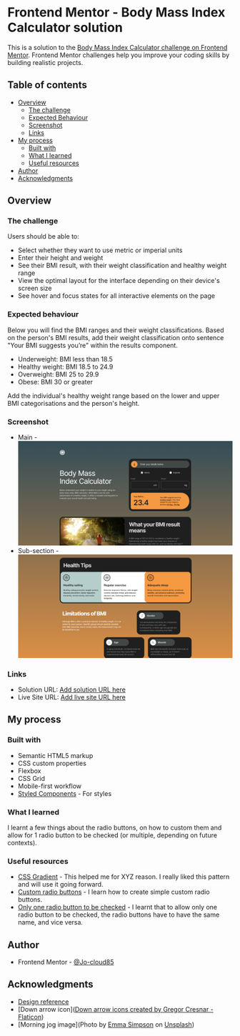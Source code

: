 # Frontend Mentor - Body Mass Index Calculator solution

This is a solution to the [Body Mass Index Calculator challenge on Frontend Mentor](https://www.frontendmentor.io/challenges/body-mass-index-calculator-brrBkfSz1T). Frontend Mentor challenges help you improve your coding skills by building realistic projects. 

## Table of contents

- [Overview](#overview)
  - [The challenge](#the-challenge)
  - [Expected Behaviour](#expected-behaviour)
  - [Screenshot](#screenshot)
  - [Links](#links)
- [My process](#my-process)
  - [Built with](#built-with)
  - [What I learned](#what-i-learned)
  - [Useful resources](#useful-resources)
- [Author](#author)
- [Acknowledgments](#acknowledgments)

## Overview

### The challenge

Users should be able to:

- Select whether they want to use metric or imperial units
- Enter their height and weight
- See their BMI result, with their weight classification and healthy weight range
- View the optimal layout for the interface depending on their device's screen size
- See hover and focus states for all interactive elements on the page

### Expected behaviour

Below you will find the BMI ranges and their weight classifications. Based on the person's BMI results, add their weight classification onto sentence "Your BMI suggests you’re" within the results component.

- Underweight: BMI less than 18.5
- Healthy weight: BMI 18.5 to 24.9
- Overweight: BMI 25 to 29.9
- Obese: BMI 30 or greater

Add the individual's healthy weight range based on the lower and upper BMI categorisations and the person's height.

### Screenshot

- Main - ![./code/assets/images/main.png](./code/assets/images/main.png)
- Sub-section - ![./code/assets/images/section.png](./code/assets/images/section.png)

### Links

- Solution URL: [Add solution URL here](https://your-solution-url.com)
- Live Site URL: [Add live site URL here](https://your-live-site-url.com)

## My process

### Built with

- Semantic HTML5 markup
- CSS custom properties
- Flexbox
- CSS Grid
- Mobile-first workflow
- [Styled Components](https://styled-components.com/) - For styles

### What I learned

I learnt a few things about the radio buttons, on how to custom them and allow for 1 radio button to be checked (or multiple, depending on future contexts).

### Useful resources

- [CSS Gradient](https://cssgradient.io/) - This helped me for XYZ reason. I really liked this pattern and will use it going forward.
- [Custom radio buttons](https://www.w3schools.com/howto/tryit.asp?filename=tryhow_css_custom_radio) - I learn how to create simple custom radio buttons.
- [Only one radio button to be checked](https://stackoverflow.com/questions/5419459/how-to-allow-only-one-radio-button-to-be-checked) - I learnt that to allow only one radio button to be checked, the radio buttons have to have the same name, and vice versa.

## Author

- Frontend Mentor - [@Jo-cloud85](https://www.frontendmentor.io/profile/Jo-cloud85)

## Acknowledgments

- [Design reference](https://dribbble.com/shots/21168731-Flight-Booking-App) 
- [Down arrow icon](<a href="https://www.flaticon.com/free-icons/down-arrow" title="down arrow icons">Down arrow icons created by Gregor Cresnar - Flaticon</a>)
- [Morning jog image](Photo by <a href="https://unsplash.com/@esdesignisms?utm_source=unsplash&utm_medium=referral&utm_content=creditCopyText">Emma Simpson</a> on <a href="https://unsplash.com/photos/mNGaaLeWEp0?utm_source=unsplash&utm_medium=referral&utm_content=creditCopyText">Unsplash</a>)